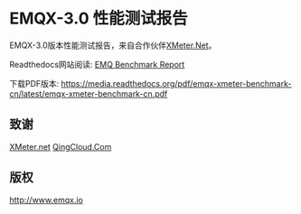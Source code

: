 
EMQX-3.0 性能测试报告
====================

EMQX-3.0版本性能测试报告，来自合作伙伴[XMeter.Net](https://www.xmeter.net)。

Readthedocs网站阅读: [EMQ Benchmark Report](http://emqx-xmeter-benchmark-en.readthedocs.io/en/latest/)

下载PDF版本: https://media.readthedocs.org/pdf/emqx-xmeter-benchmark-cn/latest/emqx-xmeter-benchmark-cn.pdf

致谢
----

[XMeter.net](https://www.xmeter.net) [QingCloud.Com](https://www.qingcloud.com)

版权
----

http://www.emqx.io
